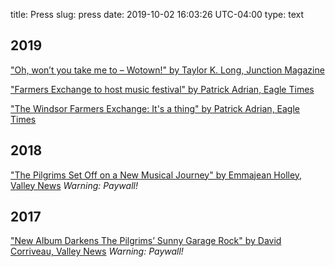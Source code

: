 title: Press
slug: press
date: 2019-10-02 16:03:26 UTC-04:00
type: text

## 2019

["Oh, won’t you take me to – Wotown!" by Taylor K. Long, Junction Magazine](https://junctionmagazine.com/wotown)

["Farmers Exchange to host music festival" by Patrick Adrian, Eagle Times](https://www.eagletimes.com/news/farmers-exchange-to-host-music-festival/article_285edb64-2eda-5aab-86c0-300db045e21d.html)

["The Windsor Farmers Exchange: It's a thing" by Patrick Adrian, Eagle Times](https://www.eagletimes.com/news/the-windsor-farmers-exchange-it-s-a-thing/article_59c4a634-819a-5bc3-8ce2-c4e95f6e8f7f.html)

## 2018

["The Pilgrims Set Off on a New Musical Journey" by Emmajean Holley, Valley News](https://www.vnews.com/Pilgrims-release-first-in-a-series-of-singles-15347810)  *Warning: Paywall!*

## 2017

["New Album Darkens The Pilgrims’ Sunny Garage Rock" by David Corriveau, Valley News](https://www.vnews.com/30-Something-Rockers-Enjoying-Musical-Pilgrimage-7893560)  *Warning: Paywall!*
